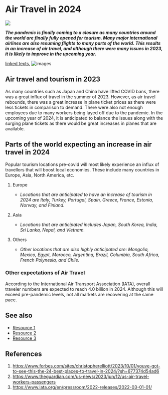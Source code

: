 # Air Travel in 2024
![](https://media.istockphoto.com/id/1314465708/vector/travel-and-adventure-tourism.jpg?s=612x612&w=0&k=20&c=q2A2OD_y5NX9L2q_mNzUhPciPtkxyL1Onanp8Mz6SfY=)


***The pandemic is finally coming to a closure as many countries around the world are finally fully opened for tourism. Many major international airlines are also resuming flights to many parts of the world. This results in an increase of air travel, and although there were many issues in 2023, it is likely to improve in the upcoming year.***

 [linked texts](https://www.forbes.com/sites/christopherelliott/2023/10/01/youve-got-to-see-this-the-24-best-places-to-travel-in-2024/?sh=677374d54ad6),  ![images](https://imageio.forbes.com/specials-images/imageserve/6518920b4cb81fadd99954e8/Landscape-with-Halong-bay/960x0.jpg?format=jpg&width=1440)


## Air travel and tourism in 2023

As many countries such as Japan and China have lifted COVID bans, there was a great influx of travel in the summer of 2023. However, as air travel rebounds, there was a great increase in plane ticket prices as there were less tickets in comparison to demand. There were also not enough employees due to many workers being layed off due to the pandemic. In the upcoming year of 2024, it is anticipated to balance the issues along with the surging plane tickets as there would be great increases in planes that are available.

## Parts of the world expecting an increase in air travel in 2024

Popular tourism locations pre-covid will most likely experience an influx of travellors that will boost local economies. These include many countries in Europe, Asia, North America, etc.

1. Europe
    - *Locations that are anticipated to have an increase of tourism in 2024 are Italy, Turkey, Portugal, Spain, Greece, France, Estonia, Norway, and Finland.*

1. Asia
    - *Locations that are anticipated includes Japan, South Korea, India, Sri Lanka, Nepal, and Vietnam.*

1. Others
    - *Other locations that are also highly anticipated are: Mongolia, Mexico, Egypt, Morocco, Argentina, Brazil, Columbia, South Africa, French Polynesia, and Chile.*

### Other expectations of Air Travel

According to the International Air Transport Association (IATA), overall traveler numbers are expected to reach 4.0 billion in 2024. Although this will exceed pre-pandemic levels, not all markets are recovering at the same pace. 




## See also
- [Resource 1](https://nypost.com/2023/08/15/the-top-travel-destinations-for-2024-revealed/)
- [Resource 2](https://aci.aero/2023/09/27/latest-air-travel-outlook-reveals-2024-to-be-a-milestone-for-global-passenger-traffic/)
- [Resource 3](https://www.expedia.com/newsroom/air-travel-hacks-2024/)

## References
1. https://www.forbes.com/sites/christopherelliott/2023/10/01/youve-got-to-see-this-the-24-best-places-to-travel-in-2024/?sh=677374d54ad6
2. https://www.theguardian.com/us-news/2023/jun/12/us-air-travel-workers-passengers
3. https://www.iata.org/en/pressroom/2022-releases/2022-03-01-01/


